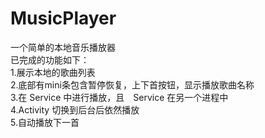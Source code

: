 # MusicPlayer
一个简单的本地音乐播放器  
已完成的功能如下：  
1.展示本地的歌曲列表  
2.底部有mini条包含暂停恢复，上下首按钮，显示播放歌曲名称  
3.在 Service 中进行播放，且　Service 在另一个进程中  
4.Activity 切换到后台后依然播放  
5.自动播放下一首  
